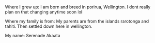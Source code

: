 Where I grew up: I am born and breed in porirua, Wellington. I dont really plan on that changing anytime soon lol

Where my family is from: My parents are from the islands rarotonga and tahiti. Then settled down here in wellington. 

My name: Serenade Akaata 
